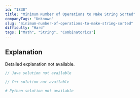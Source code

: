 ```yaml
---
id: "1830"
title: "Minimum Number of Operations to Make String Sorted"
companyTags: "Unknown"
slug: "minimum-number-of-operations-to-make-string-sorted"
difficulty: "Hard"
tags: ["Math", "String", "Combinatorics"]
---
```


## Explanation

Detailed explanation not available.
```java
// Java solution not available
```

```cpp
// C++ solution not available
```

```python
# Python solution not available
```
